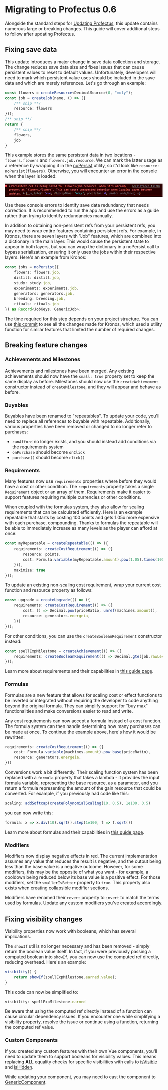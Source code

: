 # Migrating to Profectus 0.6

Alongside the standard steps for [Updating Profectus](../getting-started/updating), this update contains numerous large or breaking changes. This guide will cover additional steps to follow after updating Profectus.

## Fixing save data

This update introduces a major change in save data collection and storage. The change reduces save data size and fixes issues that can cause persistent values to reset to default values. Unfortunately, developers will need to mark which persistent value uses should be included in the save data and which are merely references. Let's go through an example:

```ts
const flowers = createResource<DecimalSource>(0, "moly");
const job = createJob(name, () => ({
	/** snip **/
    resource: flowers
}));
/** snip **/
return {
	/** snip **/
	flowers,
	job
}
```

This example stores the same persistent data in two locations - `flowers.flowers` and `flowers.job.resource`. We can mark the latter usage as a reference by wrapping it in the [noPersist](../../api/modules/game/persistence#nopersist) utility, so it'd look like `resource: noPersist(flowers)`. Otherwise, you will encounter an error in the console when the layer is loaded:

![Persistence Error](./persistence-error.png)

Use these console errors to identify save data redundancy that needs correction. It is recommended to run the app and use the errors as a guide rather than trying to identify redundancies manually.

In addition to obtaining non-persistent refs from your persistent refs, you may need to wrap entire features containing persistent refs. For example, in Kronos, there are seven layers with "Job" features, which are combined into a dictionary in the main layer. This would cause the persistent state to appear in both layers, but you can wrap the dictionary in a noPersist call to bypass serialization, ensuring it only uses the jobs within their respective layers. Here's an example from Kronos:

```ts
const jobs = noPersist({
    flowers: flowers.job,
    distill: distill.job,
    study: study.job,
    experiments: experiments.job,
    generators: generators.job,
    breeding: breeding.job,
    rituals: rituals.job
}) as Record<JobKeys, GenericJob>;
```

The time required for this step depends on your project structure. You can use [this commit](https://github.com/thepaperpilot/Kronos/commit/6e8bfc1a78df0a7957de06bacdabf87c688b917c) to see all the changes made for Kronos, which used a utility function for similar features that limited the number of required changes.

## Breaking feature changes

### Achievements and Milestones

Achievements and milestones have been merged. Any existing achievements should now have the `small: true` property set to keep the same display as before. Milestones should now use the `createAchievement` constructor instead of `createMilestone`, and they will appear and behave as before.

### Buyables

Buyables have been renamed to "repeatables". To update your code, you'll need to replace all references to buyable with repeatable. Additionally, various properties have been removed or changed to no longer refer to purchases:

- `canAfford` no longer exists, and you should instead add conditions via the requirements system
- `onPurchase` should become `onClick`
- `purchase()` should become `click()`

### Requirements

Many features now use `requirements` properties where before they would have a cost or other condition. The `requirements` property takes a single `Requirement` object or an array of them. Requirements make it easier to support features requiring multiple currencies or other conditions.

When coupled with the formulas system, they also allow for scaling requirements that can be calculated efficiently. Here is an example repeatable that starts by costing 100 points and gets 1.05x more expensive with each purchase, compounding. Thanks to formulas the repeatable will be able to immediately increase as many levels as the player can afford at once:

```ts
const myRepeatable = createRepeatable(() => ({
    requirements: createCostRequirement(() => ({
        resource: points,
        cost: Formula.variable(myRepeatable.amount).pow(1.05).times(100)
    })),
    maximize: true
}));
```

To update an existing non-scaling cost requirement, wrap your current cost function and resource property as follows:

```ts
const upgrade = createUpgrade(() => ({
	requirements: createCostRequirement(() => ({
	    cost: () => Decimal.pow(priceRatio, unref(machines.amount)),
	    resource: generators.energeia,
	}))
}));
```

For other conditions, you can use the `createBooleanRequirement` constructor instead:

```ts
const spellExpMilestone = createAchievement(() => ({
    requirements: createBooleanRequirement(() => Decimal.gte(job.rawLevel.value, 2)),
}));
```

Learn more about requirements and their capabilities in [this guide page](../important-concepts/requirements).

### Formulas

Formulas are a new feature that allows for scaling cost or effect functions to be inverted or integrated without requiring the developer to code anything beyond the original formula. They can simplify support for "buy max" functionalities and make conversions easier to read and write.

Any cost requirements can now accept a formula instead of a cost function. The formula system can then handle determining how many purchases can be made at once. To continue the example above, here's how it would be rewritten:

```ts
requirements: createCostRequirement(() => ({
    cost: Formula.variable(machines.amount).pow_base(priceRatio),
    resource: generators.energeia,
}))
```

Conversions work a bit differently. Their scaling function system has been replaced with a `formula` property that takes a lambda - it provides the input formula variable, representing the base resource, as a parameter, and you return a formula representing the amount of the gain resource that could be converted. For example, if you previously had code like this:

```ts
scaling: addSoftcap(createPolynomialScaling(10, 0.5), 1e100, 0.5)
```

you can now write this:

```ts
formula: x => x.div(10).sqrt().step(1e100, f => f.sqrt())
```

Learn more about formulas and their capabilities in [this guide page](../important-concepts/formulas).

### Modifiers

Modifiers now display negative effects in red. The current implementation assumes any value that reduces the result is negative, and the output being less than the base value is a negative outcome. However, for some modifiers, this may be the opposite of what you want - for example, a cooldown being reduced below its base value is a positive effect. For those modifiers, set the `smallerIsBetter` property to `true`. This property also exists when creating collapsible modifier sections.

Modifiers have renamed their `revert` property to `invert` to match the terms used by formulas. Update any custom modifiers you've created accordingly.

## Fixing visibility changes

Visibility properties now work with booleans, which has several implications.

The `showIf` util is no longer necessary and has been removed - simply return the boolean value itself. In fact, if you were previously passing a computed boolean into `showIf`, you can now use the computed ref directly, reducing overhead. Here's an example:

```ts
visibility() {
    return showIf(spellExpMilestone.earned.value);
}
```

This code can now be simplified to:

```ts
visibility: spellExpMilestone.earned
```

Be aware that using the computed ref directly instead of a function can cause circular dependency issues. If you encounter one while simplifying a visibility property, resolve the issue or continue using a function, returning the computed ref value.

### Custom Components

If you created any custom features with their own Vue components, you'll need to update them to support booleans for visibility values. This means replacing **ALL** equality checks for specific visibilities with calls to [isVisible](../../api/modules/features/feature#isvisible) and [isHidden](../../api/modules/features/feature#ishidden).

While updating your component, you may need to cast the component to [GenericComponent](../../api/modules/features/feature#genericcomponent).
